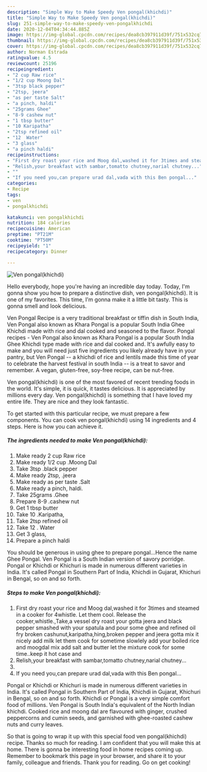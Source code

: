 ```yaml
---
description: "Simple Way to Make Speedy Ven pongal(khichdi)"
title: "Simple Way to Make Speedy Ven pongal(khichdi)"
slug: 251-simple-way-to-make-speedy-ven-pongalkhichdi
date: 2020-12-04T04:34:44.885Z
image: https://img-global.cpcdn.com/recipes/dea8cb397911d39f/751x532cq70/ven-pongalkhichdi-recipe-main-photo.jpg
thumbnail: https://img-global.cpcdn.com/recipes/dea8cb397911d39f/751x532cq70/ven-pongalkhichdi-recipe-main-photo.jpg
cover: https://img-global.cpcdn.com/recipes/dea8cb397911d39f/751x532cq70/ven-pongalkhichdi-recipe-main-photo.jpg
author: Norman Estrada
ratingvalue: 4.5
reviewcount: 25196
recipeingredient:
- "2 cup Raw rice"
- "1/2 cup Moong Dal"
- "3tsp black pepper"
- "2tsp, jeera"
- "as per taste Salt"
- "a pinch, haldi"
- "25grams Ghee"
- "8-9 cashew nut"
- "1 tbsp butter"
- "10 Karipatha"
- "2tsp refined oil"
- "12  Water"
- "3 glass"
- "a pinch haldi"
recipeinstructions:
- "First dry roast your rice and Moog dal,washed it for 3times and steamed in a cooker for 4whistle. Let them cool. Release the cooker,whistle.,Take,a vessel dry roast your gotta jeera and black pepper smashed with your spatula and pour some ghee and refined oil fry broken cashunut,karipatha,hing,broken pepper and jeera gotta mix it nicely add milk let them cook for sometime slowlely add your boiled rice and moogdal mix add salt and butter let the mixture cook for some time..keep it hot case and"
- "Relish,your breakfast with sambar,tomatto chutney,narial chutney..."
- ""
- "If you need you,can prepare urad dal,vada with this Ben pongal..."
categories:
- Recipe
tags:
- ven
- pongalkhichdi

katakunci: ven pongalkhichdi 
nutrition: 184 calories
recipecuisine: American
preptime: "PT21M"
cooktime: "PT50M"
recipeyield: "1"
recipecategory: Dinner

---
```



![Ven pongal(khichdi)](https://img-global.cpcdn.com/recipes/dea8cb397911d39f/751x532cq70/ven-pongalkhichdi-recipe-main-photo.jpg)

Hello everybody, hope you're having an incredible day today. Today, I'm gonna show you how to prepare a distinctive dish, ven pongal(khichdi). It is one of my favorites. This time, I'm gonna make it a little bit tasty. This is gonna smell and look delicious.

Ven Pongal Recipe is a very traditional breakfast or tiffin dish in South India, Ven Pongal also known as Khara Pongal is a popular South India Ghee Khichdi made with rice and dal cooked and seasoned to the flavor. Pongal recipes - Ven Pongal also known as Khara Pongal is a popular South India Ghee Khichdi type made with rice and dal cooked and. It&#39;s awfully easy to make and you will need just five ingredients you likely already have in your pantry, but Ven Pongal -- a khichdi of rice and lentils made this time of year to celebrate the harvest festival in south India -- is a treat to savor and remember. A vegan, gluten-free, soy-free recipe, can be nut-free.

Ven pongal(khichdi) is one of the most favored of recent trending foods in the world. It's simple, it is quick, it tastes delicious. It is appreciated by millions every day. Ven pongal(khichdi) is something that I have loved my entire life. They are nice and they look fantastic.


To get started with this particular recipe, we must prepare a few components. You can cook ven pongal(khichdi) using 14 ingredients and 4 steps. Here is how you can achieve it.

<!--inarticleads1-->

##### The ingredients needed to make Ven pongal(khichdi):

1. Make ready 2 cup Raw rice
1. Make ready 1/2 cup .Moong Dal
1. Take 3tsp .black pepper
1. Make ready 2tsp, .jeera
1. Make ready as per taste .Salt
1. Make ready a pinch, haldi.
1. Take 25grams .Ghee
1. Prepare 8-9 .cashew nut
1. Get 1 tbsp butter
1. Take 10 .Karipatha,
1. Take 2tsp refined oil
1. Take 12 . Water
1. Get 3 glass,
1. Prepare a pinch haldi


You should be generous in using ghee to prepare pongal…Hence the name Ghee Pongal. Ven Pongal is a South Indian version of savory porridge. Pongal or Khichdi or Khichuri is made in numerous different varieties in India. It&#39;s called Pongal in Southern Part of India, Khichdi in Gujarat, Khichuri in Bengal, so on and so forth. 

<!--inarticleads2-->

##### Steps to make Ven pongal(khichdi):

1. First dry roast your rice and Moog dal,washed it for 3times and steamed in a cooker for 4whistle. Let them cool. Release the cooker,whistle.,Take,a vessel dry roast your gotta jeera and black pepper smashed with your spatula and pour some ghee and refined oil fry broken cashunut,karipatha,hing,broken pepper and jeera gotta mix it nicely add milk let them cook for sometime slowlely add your boiled rice and moogdal mix add salt and butter let the mixture cook for some time..keep it hot case and
1. Relish,your breakfast with sambar,tomatto chutney,narial chutney...
1. 
1. If you need you,can prepare urad dal,vada with this Ben pongal...


Pongal or Khichdi or Khichuri is made in numerous different varieties in India. It&#39;s called Pongal in Southern Part of India, Khichdi in Gujarat, Khichuri in Bengal, so on and so forth. Khichdi or Pongal is a very simple comfort food of millions. Ven Pongal is South India&#39;s equivalent of the North Indian khichdi. Cooked rice and moong dal are flavoured with ginger, crushed peppercorns and cumin seeds, and garnished with ghee-roasted cashew nuts and curry leaves. 

So that is going to wrap it up with this special food ven pongal(khichdi) recipe. Thanks so much for reading. I am confident that you will make this at home. There is gonna be interesting food in home recipes coming up. Remember to bookmark this page in your browser, and share it to your family, colleague and friends. Thank you for reading. Go on get cooking!

